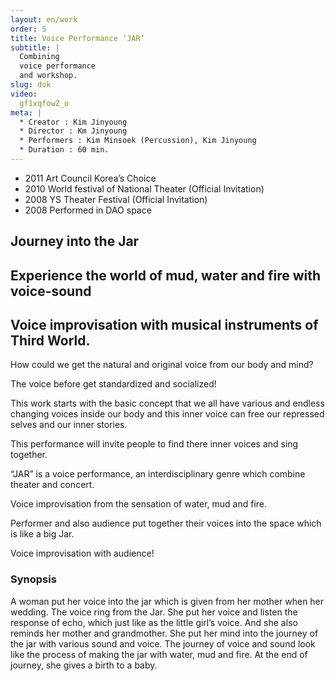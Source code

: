 ```yaml
---
layout: en/work
order: 5
title: Voice Performance ‘JAR’
subtitle: |
  Combining
  voice performance
  and workshop.
slug: dok
video:
  gf1xqfowZ_o
meta: |
  * Creator : Kim Jinyoung
  * Director : Km Jinyoung
  * Performers : Kim Minsoek (Percussion), Kim Jinyoung
  * Duration : 60 min.
---
```


* 2011 Art Council  Korea’s Choice
* 2010 World festival of National Theater (Official Invitation)
* 2008 YS Theater Festival (Official Invitation)
* 2008 Performed in DAO space

## Journey into the Jar

## Experience the world of mud, water and fire with voice-sound

## Voice improvisation with musical instruments of Third World.

How could we get the natural and original voice from our body and mind?

The voice before get standardized and socialized!

This work starts  with the basic concept that we all have various and endless changing voices inside our body and this inner voice can free our repressed selves and our inner stories.

This performance will invite people to find there inner voices and sing together.

“JAR” is a voice performance, an interdisciplinary genre which combine theater and concert.

Voice improvisation from the sensation of water, mud and fire.

Performer and also audience put together their voices into the space which is like a big Jar.

Voice improvisation with audience!


### Synopsis

A woman put her voice into the jar which is given from her mother when her wedding. The voice ring from the Jar. She put her voice and listen the response of echo, which just like as the little girl’s voice. And she also reminds her mother and grandmother. She put her mind into the journey of the jar with various sound and voice. The journey of voice and sound look like the process of making the jar with water, mud and fire. At the end of journey, she gives a birth to a baby.
